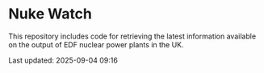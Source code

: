 # Nuke Watch

This repository includes code for retrieving the latest information available on the output of EDF nuclear power plants in the UK.

Last updated: 2025-09-04 09:16